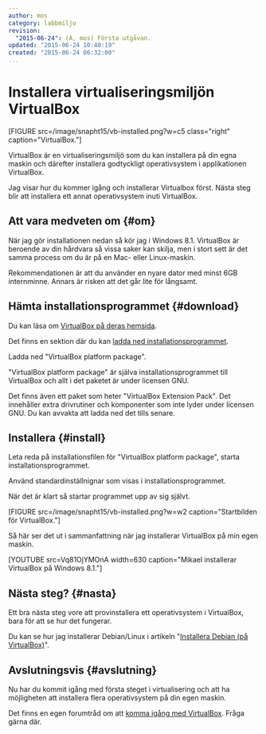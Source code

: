 ```yaml
---
author: mos
category: labbmiljo
revision:
  "2015-06-24": (A, mos) Första utgåvan.
updated: "2015-06-24 10:40:19"
created: "2015-06-24 06:32:00"
...
```

Installera virtualiseringsmiljön VirtualBox
==================================

[FIGURE src=/image/snapht15/vb-installed.png?w=c5 class="right" caption="VirtualBox."]

VirtualBox är en virtualiseringsmiljö som du kan installera på din egna maskin och därefter installera godtyckligt operativsystem i applikationen VirtualBox.

Jag visar hur du kommer igång och installerar Virtualbox först. Nästa steg blir att installera ett annat operativsystem inuti VirtualBox.

<!--more-->



Att vara medveten om  {#om}
---------------------------------

När jag gör installationen nedan så kör jag i Windows 8.1. VirtualBox är beroende av din hårdvara så vissa saker kan skilja, men i stort sett är det samma process om du är på en Mac- eller Linux-maskin.

Rekommendationen är att du använder en nyare dator med minst 6GB internminne. Annars är risken att det går lite för långsamt.



Hämta installationsprogrammet  {#download}
---------------------------------

Du kan läsa om [VirtualBox på deras hemsida](https://www.virtualbox.org/).

Det finns en sektion där du kan [ladda ned installationsprogrammet](https://www.virtualbox.org/wiki/Downloads).

Ladda ned "VirtualBox platform package".

"VirtualBox platform package" är själva installationsprogrammet till VirtualBox och allt i det paketet är under licensen GNU.

Det finns även ett paket som heter "VirtualBox Extension Pack". Det innehåller extra drivrutiner och komponenter som inte lyder under licensen GNU. Du kan avvakta att ladda ned det tills senare.



Installera {#install}
--------------------------------------

Leta reda på installationsfilen för "VirtualBox platform package", starta installationsprogrammet.

Använd standardinställnignar som visas i installationsprogrammet.

När det är klart så startar programmet upp av sig självt.

[FIGURE src=/image/snapht15/vb-installed.png?w=w2 caption="Startbilden för VirtualBox."]

Så här ser det ut i sammanfattning när jag installerar VirtualBox på min egen maskin.

[YOUTUBE src=Vq81OjYMOnA width=630 caption="Mikael installerar VirtualBox på Windows 8.1."]



Nästa steg? {#nasta}
--------------------------------------

Ett bra nästa steg vore att provinstallera ett operativsystem i VirtualBox, bara för att se hur det fungerar.

Du kan se hur jag installerar Debian/Linux i artikeln "[Installera Debian (på VirtualBox)](kunskap/installera-debian-pa-virtualbox)".



Avslutningsvis {#avslutning}
--------------------------------------

Nu har du kommit igång med första steget i virtualisering och att ha möjligheten att installera flera operativsystem på din egen maskin.

Det finns en egen forumtråd om att [komma igång med VirtualBox](t/4062). Fråga gärna där.





